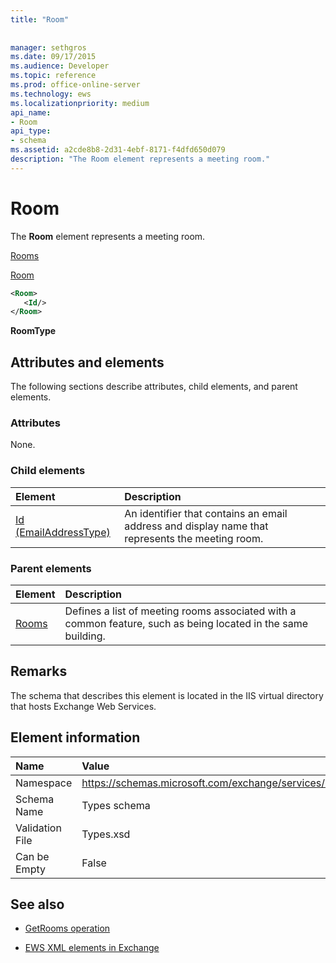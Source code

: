 ```yaml
---
title: "Room"
 
 
manager: sethgros
ms.date: 09/17/2015
ms.audience: Developer
ms.topic: reference
ms.prod: office-online-server
ms.technology: ews
ms.localizationpriority: medium
api_name:
- Room
api_type:
- schema
ms.assetid: a2cde8b8-2d31-4ebf-8171-f4dfd650d079
description: "The Room element represents a meeting room."
---
```


# Room

The **Room** element represents a meeting room. 
  
[Rooms](rooms.md)
  
[Room](room.md)
  
```XML
<Room>
   <Id/>
</Room>
```

 **RoomType**
## Attributes and elements

The following sections describe attributes, child elements, and parent elements.
  
### Attributes

None.
  
### Child elements

|**Element**|**Description**|
|:-----|:-----|
|[Id (EmailAddressType)](id-emailaddresstype.md) <br/> |An identifier that contains an email address and display name that represents the meeting room.  <br/> |
   
### Parent elements

|**Element**|**Description**|
|:-----|:-----|
|[Rooms](rooms.md) <br/> |Defines a list of meeting rooms associated with a common feature, such as being located in the same building.  <br/> |
   
## Remarks

The schema that describes this element is located in the IIS virtual directory that hosts Exchange Web Services.
  
## Element information

|**Name**|**Value**|
|:-----|:-----|
|Namespace  <br/> |https://schemas.microsoft.com/exchange/services/2006/types  <br/> |
|Schema Name  <br/> |Types schema  <br/> |
|Validation File  <br/> |Types.xsd  <br/> |
|Can be Empty  <br/> |False  <br/> |
   
## See also

- [GetRooms operation](getrooms-operation.md)

- [EWS XML elements in Exchange](ews-xml-elements-in-exchange.md)
